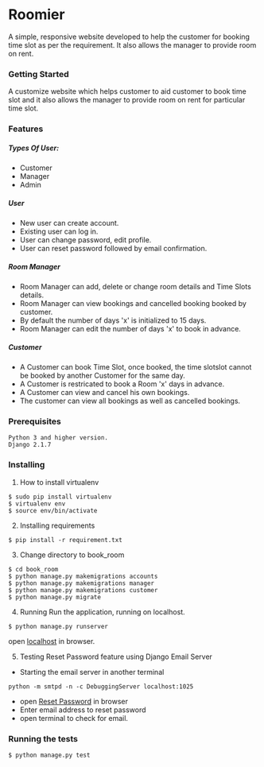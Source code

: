 # Roomier

A simple, responsive  website developed to help the customer for booking time slot as per the requirement. It also allows the manager to provide room on rent.

### Getting Started

A customize website which helps customer to aid customer to book time slot and it also allows the manager to provide room on rent for particular time slot. 

### Features

##### Types Of User:
 - Customer
 - Manager
 - Admin
    
##### User
 - New user can create account.
 - Existing user can log in.
 - User can change password, edit profile.
 - User can reset password followed by email confirmation.
  
##### Room Manager
 - Room Manager can add, delete or change room details and Time Slots details.
 - Room Manager can view bookings and cancelled booking booked by customer.
 - By default the number of days 'x' is initialized to 15 days.
 - Room Manager can edit the number of days 'x' to book in advance.

##### Customer
 - A Customer can book Time Slot, once booked, the time slotslot cannot be booked by another Customer for the same day.
 - A Customer is restricated to book a Room 'x' days in advance.
 - A Customer can view and cancel his own bookings.
 - The customer can view all bookings as well as cancelled bookings.

### Prerequisites
```
Python 3 and higher version.
Django 2.1.7
```
### Installing
1. How to install virtualenv
```
$ sudo pip install virtualenv 
$ virtualenv env 
$ source env/bin/activate
```

2. Installing requirements
```
$ pip install -r requirement.txt
```

3. Change directory to book_room
```
$ cd book_room
$ python manage.py makemigrations accounts
$ python manage.py makemigrations manager
$ python manage.py makemigrations customer
$ python manage.py migrate
```

4.  Running
Run the application, running on localhost.
```
$ python manage.py runserver
```
open [localhost](http://127.0.0.1:8000/) in browser.

5. Testing Reset Password feature using Django Email Server
* Starting the email server in another terminal
```
python -m smtpd -n -c DebuggingServer localhost:1025
```
* open [Reset Password](http://127.0.0.1:8000/accounts/password_reset/) in browser
* Enter email address to reset password
* open terminal to check for email.

### Running the tests
```
$ python manage.py test
```
